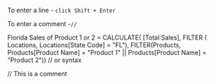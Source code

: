 To enter a line - `click Shift + Enter`

To enter a comment -`//`


Florida Sales of Product 1 or 2 = 
CALCULATE( [Total Sales], 
    FILTER ( Locations, Locations[State Code] = "FL"),
        FILTER(Products, Products[Product Name] = "Product 1" || Products[Product Name] = "Product 2")) // or syntax

// This is a comment
